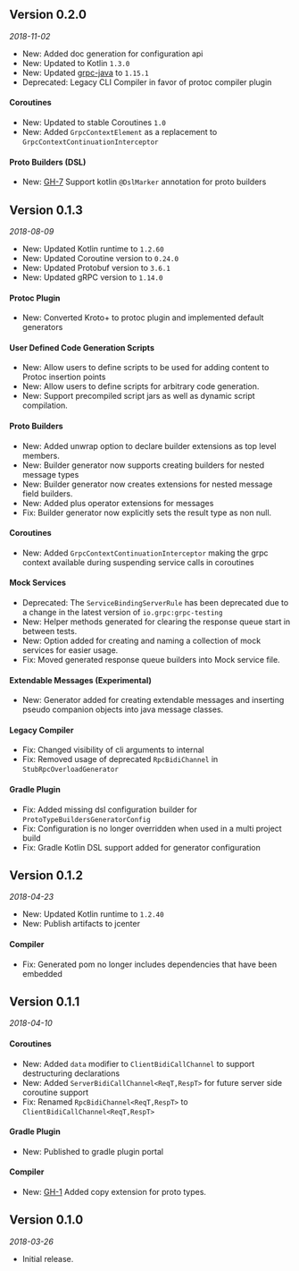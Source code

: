 ## Version 0.2.0
_2018-11-02_
* New: Added doc generation for configuration api
* New: Updated to Kotlin ```1.3.0``` 
* New: Updated [grpc-java](https://github.com/grpc/grpc-java/releases/tag/v1.15.1) to ```1.15.1```
* Deprecated: Legacy CLI Compiler in favor of protoc compiler plugin

#### Coroutines
* New: Updated to stable Coroutines ```1.0```
* New: Added ```GrpcContextElement``` as a replacement to ```GrpcContextContinuationInterceptor``` 

#### Proto Builders (DSL)
* New: [GH-7](https://github.com/marcoferrer/kroto-plus/issues/7) Support kotlin ```@DslMarker``` annotation for proto builders

## Version 0.1.3
_2018-08-09_

* New: Updated Kotlin runtime to ```1.2.60```
* New: Updated Coroutine version to ```0.24.0```
* New: Updated Protobuf version to ```3.6.1```
* New: Updated gRPC version to ```1.14.0```

#### Protoc Plugin
* New: Converted Kroto+ to protoc plugin and implemented default generators

#### User Defined Code Generation Scripts
* New: Allow users to define scripts to be used for adding content to Protoc insertion points
* New: Allow users to define scripts for arbitrary code generation.
* New: Support precompiled script jars as well as dynamic script compilation. 

#### Proto Builders
* New: Added unwrap option to declare builder extensions as top level members.
* New: Builder generator now supports creating builders for nested message types     
* New: Builder generator now creates extensions for nested message field builders.
* New: Added plus operator extensions for messages 
* Fix: Builder generator now explicitly sets the result type as non null. 

#### Coroutines
* New: Added ```GrpcContextContinuationInterceptor``` making the grpc context available during suspending service calls in coroutines 

#### Mock Services
* Deprecated: The ```ServiceBindingServerRule``` has been deprecated due to a change in the latest version of ```io.grpc:grpc-testing``` 
* New: Helper methods generated for clearing the response queue start in between tests.
* New: Option added for creating and naming a collection of mock services for easier usage.
* Fix: Moved generated response queue builders into Mock service file. 

#### Extendable Messages (Experimental)   
* New: Generator added for creating extendable messages and inserting pseudo companion objects into java message classes.

#### Legacy Compiler
* Fix: Changed visibility of cli arguments to internal
* Fix: Removed usage of deprecated ```RpcBidiChannel``` in ```StubRpcOverloadGenerator```    

#### Gradle Plugin 
* Fix: Added missing dsl configuration builder for ```ProtoTypeBuildersGeneratorConfig```
* Fix: Configuration is no longer overridden when used in a multi project build   
* Fix: Gradle Kotlin DSL support added for generator configuration 

## Version 0.1.2
_2018-04-23_

* New: Updated Kotlin runtime to ```1.2.40```
* New: Publish artifacts to jcenter

#### Compiler
* Fix: Generated pom no longer includes dependencies that have been embedded 

## Version 0.1.1
_2018-04-10_

#### Coroutines
* New: Added ```data``` modifier to ```ClientBidiCallChannel``` to support destructuring declarations
* New: Added ```ServerBidiCallChannel<ReqT,RespT>``` for future server side coroutine support 
* Fix: Renamed ```RpcBidiChannel<ReqT,RespT>``` to ```ClientBidiCallChannel<ReqT,RespT>``` 

#### Gradle Plugin 
* New: Published to gradle plugin portal

#### Compiler
* New: [GH-1](https://github.com/marcoferrer/kroto-plus/issues/1) Added copy extension for proto types.

## Version 0.1.0
_2018-03-26_

 * Initial release.